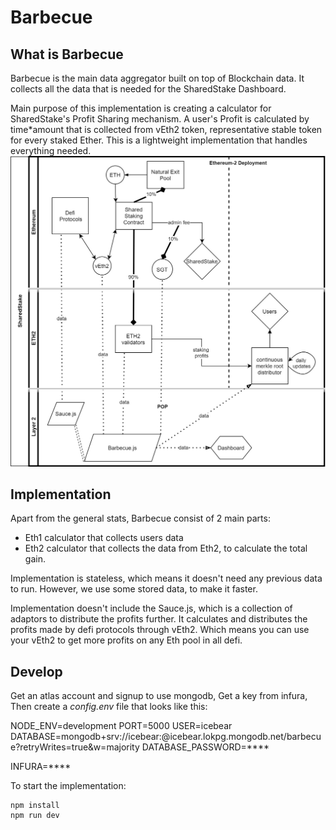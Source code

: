 # Barbecue
## What is Barbecue
Barbecue is the main data aggregator built on top of Blockchain data. It collects all the data that is needed for the SharedStake Dashboard.

Main purpose of this implementation is creating a calculator for SharedStake's Profit Sharing mechanism. A user's Profit is calculated by time*amount that is collected from vEth2 token, representative stable token for every staked Ether. This is a lightweight implementation that handles everything needed.
![](setup.jpg) 

## Implementation 
Apart from the general stats, Barbecue consist of 2 main parts: 
- Eth1 calculator that collects users data
- Eth2 calculator that collects the data from Eth2, to calculate the total gain.

Implementation is stateless, which means it doesn't need any previous data to run. However, we use some stored data, to make it faster.

Implementation doesn't include the Sauce.js, which is a collection of adaptors to distribute the profits further. It calculates and distributes the profits made by defi protocols through vEth2. Which means you can use your vEth2 to get more profits on any Eth pool in all defi.

## Develop 

Get an atlas account and signup to use mongodb,
Get a key from infura,
Then create a *config.env* file that looks like this:

NODE_ENV=development
PORT=5000
USER=icebear
DATABASE=mongodb+srv://icebear:<PASSWORD>@icebear.lokpg.mongodb.net/barbecue?retryWrites=true&w=majority
DATABASE_PASSWORD=****

INFURA=****

To start the implementation:
```
npm install
npm run dev
```